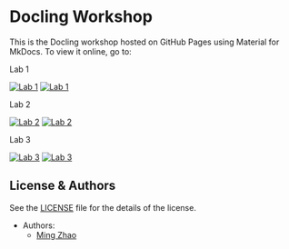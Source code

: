 # Docling Workshop

This is the Docling workshop hosted on GitHub Pages using Material for MkDocs. To view it online, go to:

Lab 1

[![Lab 1](https://badgen.net/badge/icon/github?icon=github&label=View%20on "View on GitHub")](https://github.com/mingxzhao/docling-workshop/blob/Pydata/notebooks/Docling_Lab1_code%20(1).ipynb)
[![Lab 1](https://colab.research.google.com/assets/colab-badge.svg "Open In Colab")](https://colab.research.google.com/github/mingxzhao/docling-workshop/blob/Pydata/notebooks/Docling_Lab1_code%20(1).ipynb)

Lab 2

[![Lab 2](https://badgen.net/badge/icon/github?icon=github&label=View%20on "View on GitHub")](https://github.com/mingxzhao/docling-workshop/blob/Pydata/notebooks/Docling_Lab2_code%20(1).ipynb)
[![Lab 2](https://colab.research.google.com/assets/colab-badge.svg "Open In Colab")](https://colab.research.google.com/github/mingxzhao/docling-workshop/blob/Pydata/notebooks/Docling_Lab2_code%20(1).ipynb)

Lab 3

[![Lab 3](https://badgen.net/badge/icon/github?icon=github&label=View%20on "View on GitHub")](https://github.com/mingxzhao/docling-workshop/blob/Pydata/notebooks/Docling_Lab3_code%20(1).ipynb)
[![Lab 3](https://colab.research.google.com/assets/colab-badge.svg "Open In Colab")](https://colab.research.google.com/github/mingxzhao/docling-workshop/blob/Pydata/notebooks/Docling_Lab3_code%20(1).ipynb)

## License & Authors

See the [LICENSE](./LICENSE) file for the details of the license.

- Authors:
  - [Ming Zhao](https://github.com/mingxzhao)
